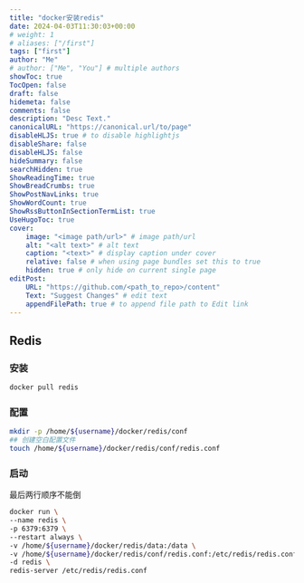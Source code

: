 ```yaml
---
title: "docker安装redis"
date: 2024-04-03T11:30:03+00:00
# weight: 1
# aliases: ["/first"]
tags: ["first"]
author: "Me"
# author: ["Me", "You"] # multiple authors
showToc: true
TocOpen: false
draft: false
hidemeta: false
comments: false
description: "Desc Text."
canonicalURL: "https://canonical.url/to/page"
disableHLJS: true # to disable highlightjs
disableShare: false
disableHLJS: false
hideSummary: false
searchHidden: true
ShowReadingTime: true
ShowBreadCrumbs: true
ShowPostNavLinks: true
ShowWordCount: true
ShowRssButtonInSectionTermList: true
UseHugoToc: true
cover:
    image: "<image path/url>" # image path/url
    alt: "<alt text>" # alt text
    caption: "<text>" # display caption under cover
    relative: false # when using page bundles set this to true
    hidden: true # only hide on current single page
editPost:
    URL: "https://github.com/<path_to_repo>/content"
    Text: "Suggest Changes" # edit text
    appendFilePath: true # to append file path to Edit link
---
```


## Redis

### 安装

```sh
docker pull redis
```

### 配置

```sh
mkdir -p /home/${username}/docker/redis/conf
## 创建空白配置文件
touch /home/${username}/docker/redis/conf/redis.conf
```

### 启动

最后两行顺序不能倒

```sh
docker run \
--name redis \
-p 6379:6379 \
--restart always \
-v /home/${username}/docker/redis/data:/data \
-v /home/${username}/docker/redis/conf/redis.conf:/etc/redis/redis.conf \
-d redis \
redis-server /etc/redis/redis.conf
```

